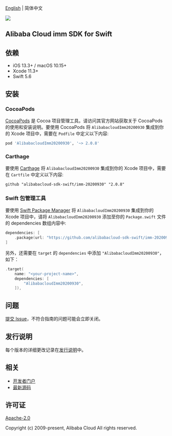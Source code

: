 [English](README.md) | 简体中文

![](https://aliyunsdk-pages.alicdn.com/icons/AlibabaCloud.svg)

## Alibaba Cloud imm SDK for Swift

## 依赖

- iOS 13.3+ / macOS 10.15+
- Xcode 11.3+
- Swift 5.6

## 安装

### CocoaPods

[CocoaPods](https://cocoapods.org) 是 Cocoa 项目管理工具。请访问其官方网站获取关于 CocoaPods 的使用和安装说明。要使用 CocoaPods 将 `AlibabacloudImm20200930` 集成到你的 Xcode 项目中，需要在 `Podfile` 中定义以下内容:

```ruby
pod 'AlibabacloudImm20200930', '~> 2.0.8'
```

### Carthage

要使用 [Carthage](https://github.com/Carthage/Carthage) 将 `AlibabacloudImm20200930` 集成到你的 Xcode 项目中，需要在 `Cartfile` 中定义以下内容:

```ogdl
github "alibabacloud-sdk-swift/imm-20200930" "2.0.8"
```

### Swift 包管理工具

要使用 [Swift Package Manager](https://swift.org/package-manager/) 将 `AlibabacloudImm20200930` 集成到你的 Xcode 项目中，请将 `AlibabacloudImm20200930` 添加至你的 `Package.swift` 文件的 dependencies 数组内容中:

```swift
dependencies: [
    .package(url: "https://github.com/alibabacloud-sdk-swift/imm-20200930.git", from: "2.0.8")
]
```

另外，还需要在 `target` 的 `dependencies` 中添加 `"AlibabacloudImm20200930"`，如下：

```swift
.target(
    name: "<your-project-name>",
    dependencies: [
        "AlibabacloudImm20200930",
    ]),
```

## 问题

[提交 Issue](https://github.com/alibabacloud-sdk-swift/imm-20200930/issues/new)，不符合指南的问题可能会立即关闭。

## 发行说明

每个版本的详细更改记录在[发行说明](./ChangeLog.txt)中。

## 相关

* [开发者门户](https://next.api.aliyun.com/home)
* [最新源码](https://github.com/alibabacloud-sdk-swift/imm-20200930)

## 许可证

[Apache-2.0](http://www.apache.org/licenses/LICENSE-2.0)

Copyright (c) 2009-present, Alibaba Cloud All rights reserved.
